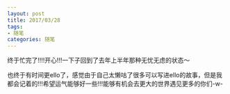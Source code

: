 ```yaml
---
layout: post
title: 2017/03/28
tags:
- 随笔
categories: 随笔
---
```

终于忙完了!!!!开心!!!一下子回到了去年上半年那种无忧无虑的状态～

也终于有时间更ello了，感觉由于自己太懒咕了很多可以写进ello的故事，但是我都会记着的!!!希望运气能够好一些!!!能够有机会去更大的世界遇见更多的你们-w-